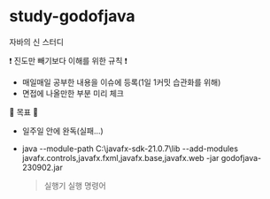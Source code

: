 # study-godofjava
자바의 신 스터디

❗ 진도만 빼기보다 이해를 위한 규칙 ❗
- 매일매일 공부한 내용을 이슈에 등록(1일 1커밋 습관화를 위해)
- 면접에 나올만한 부분 미리 체크

🎯 목표 🎯
- 일주일 안에 완독(실패...)

- java --module-path C:\javafx-sdk-21.0.7\lib --add-modules javafx.controls,javafx.fxml,javafx.base,javafx.web -jar godofjava-230902.jar
  >실행기 실행 명령어
